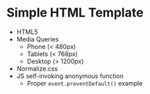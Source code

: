 Simple HTML Template
====================

* HTML5
* Media Queries
  * Phone (< 480px)
  * Tablets (< 768px)
  * Desktop (> 1200px)
* Normalize.css
* JS self-invoking anonymous function
  * Proper `event.preventDefault()` example
